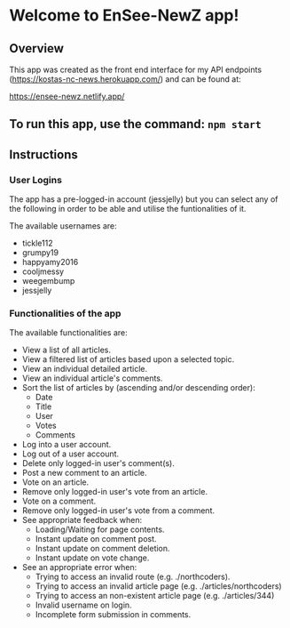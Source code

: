 # Welcome to EnSee-NewZ app!

## Overview

This app was created as the front end interface for my API endpoints (https://kostas-nc-news.herokuapp.com/) and can be found at:

https://ensee-newz.netlify.app/

## To run this app, use the command: `npm start`

## Instructions

### User Logins

The app has a pre-logged-in account (jessjelly) but you can select any of the following in order to be able and utilise the funtionalities of it.

The available usernames are:

- tickle112
- grumpy19
- happyamy2016
- cooljmessy
- weegembump
- jessjelly

### Functionalities of the app

The available functionalities are:

- View a list of all articles.
- View a filtered list of articles based upon a selected topic.
- View an individual detailed article.
- View an individual article's comments.
- Sort the list of articles by (ascending and/or descending order):
  - Date
  - Title
  - User
  - Votes
  - Comments
- Log into a user account.
- Log out of a user account.
- Delete only logged-in user's comment(s).
- Post a new comment to an article.
- Vote on an article.
- Remove only logged-in user's vote from an article.
- Vote on a comment.
- Remove only logged-in user's vote from a comment.
- See appropriate feedback when:
  - Loading/Waiting for page contents.
  - Instant update on comment post.
  - Instant update on comment deletion.
  - Instant update on vote change.
- See an appropriate error when:
  - Trying to access an invalid route (e.g. ./northcoders).
  - Trying to access an invalid article page (e.g. ./articles/northcoders)
  - Trying to access an non-existent article page (e.g. ./articles/344)
  - Invalid username on login.
  - Incomplete form submission in comments.